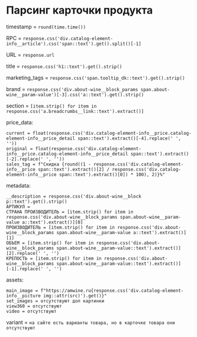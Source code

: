 # Парсинг карточки продукта
timestamp = `round(time.time())`

RPC = `response.css('div.catalog-element-info__article').css('span::text').get().split()[-1]`

URL = `response.url`

title = `response.css('h1::text').get().strip()`

marketing_tags = `response.css('span.tooltip_dk::text').get().strip()`

brand = `response.css('div.about-wine__block_params span.about-wine__param-value')[-3].css('a::text').get().strip()`

section = `[item.strip() for item in response.css('a.breadcrumbs__link::text').extract()]`


price_data:

    current = float(response.css('div.catalog-element-info__price.catalog-element-info__price_detail span::text').extract()[-4].replace(' ', '')) 
    original = float(response.css('div.catalog-element-info__price.catalog-element-info__price_detail span::text').extract()[-2].replace(' ', ''))
    sales_tag = f"Скидка {round((1 - response.css('div.catalog-element-info__price span::text').extract()[2] / response.css('div.catalog-element-info__price span::text').extract()[0]) * 100), 2)}%"

metadata:

    __description = response.css('div.about-wine__block p::text').get().strip()
    АРТИКУЛ = 
    СТРАНА ПРОИЗВОДИТЕЛЬ = [item.strip() for item in response.css('div.about-wine__block_params span.about-wine__param-value a::text').extract()][0]
    ПРОИЗВОДИТЕЛЬ = [item.strip() for item in response.css('div.about-wine__block_params span.about-wine__param-value a::text').extract()][1]
    ОБЪЕМ = [item.strip() for item in response.css('div.about-wine__block_params span.about-wine__param-value::text').extract()][2].replace(' ', '')
    КРЕПОСТЬ = [item.strip() for item in response.css('div.about-wine__block_params span.about-wine__param-value::text').extract()][-1].replace(' ', '')
    


assets:

    main_image = f"https://amwine.ru{response.css('div.catalog-element-info__picture img::attr(src)').get()}"
    set_images = отсутствуют доп картинки
    view360 = отсутствуют
    video = отсутствуют


variant = `на сайте есть варианты товара, но в карточке товара они отсутствуют`
